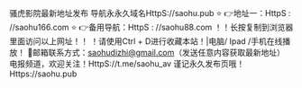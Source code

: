 骚虎影院最新地址发布
导航永永久域名HttpS://saohu.pub
⭐️ 👉地址一：HttpS : //saohu166.com
⭐️ 👉备用导航：HttpS : //saohu88.com
！️！️长按复制到浏览器里面访问以上网址！️！️
！️请使用Ctrl + D进行收藏本站！|电脑/ Ipad /手机在线播放！️
📧邮箱联系方式：saohudizhi@gmail.com（发送任意内容获取最新地址）
电报频道，欢迎关注！HttpS://t.me/saohu_av
谨记永久发布页哦！Https://saohu.pub
